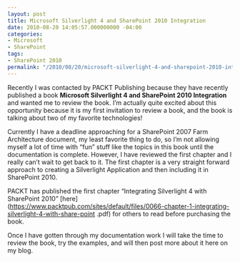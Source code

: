 ```yaml
---
layout: post
title: Microsoft Silverlight 4 and SharePoint 2010 Integration
date: 2010-08-20 14:05:57.000000000 -04:00
categories:
- Microsoft
- SharePoint
tags:
- SharePoint 2010
permalink: "/2010/08/20/microsoft-silverlight-4-and-sharepoint-2010-integration/"
---
```

Recently I was contacted by PACKT Publishing because they have recently published a book **Microsoft Silverlight 4 and SharePoint 2010 Integration** and wanted me to review the book. I’m actually quite excited about this opportunity because it is my first invitation to review a book, and the book is talking about two of my favorite technologies!
<!--more-->

Currently I have a deadline approaching for a SharePoint 2007 Farm Architecture document, my least favorite thing to do, so I’m not allowing myself a lot of time with “fun” stuff like the topics in this book until the documentation is complete. However, I have reviewed the first chapter and I really can’t wait to get back to it. The first chapter is a very straight forward approach to creating a Silverlight Application and then including it in SharePoint 2010.

PACKT has published the first chapter “Integrating Silverlight 4 with SharePoint 2010” [here](https://www.packtpub.com/sites/default/files/0066-chapter-1-integrating-silverlight-4-with-share-point .pdf) for others to read before purchasing the book.

Once I have gotten through my documentation work I will take the time to review the book, try the examples, and will then post more about it here on my blog.

